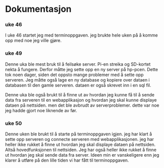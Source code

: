 # Dokumentasjon

### uke 46

I uke 46 startet jeg med terminoppgaven. jeg brukte hele uken på å komme opp med noe jeg ville gjøre. 


### uke 49

Denne uka ble mest bruk til å feilsøke server. Pi-en streika og SD-kortet nekta å fungere. Derfor måtte jeg sette opp en ny server på hp-pcen. Dette tok noen dager, siden det oppsto mange problemer med å sette opp serveren. Jeg måtte også lage en ny database og kopiere over dataen i databasen til den gamle serveren. dataen er også skrevet inn i en sql fil. 

Denne uka ble også brukt til å finne ut av hvordan jeg kunne få til å sende data fra serveren til en webapplikasjon og hvordan jeg skal kunne displaye dataen på nettsiden. men det ble avbrudt av serverproblemer. dette var noe jeg hadde gjort noe liknende av før. 

### uke 50
Denne uken ble brukt til å starte på terminoppgaven igjen. jeg har klart å sette opp serveren og connecte serveren med webapplikasjonen. jeg har heller ikke rukket å finne ut hvordan jeg skal displaye dataen på nettsiden. Altså hovedfunksjonen til nettsiden. Jeg har også heller ikke rukket å finne ut hvordan jeg skal sende data fra server. Ideen min er vanskeligere enn jeg klarer å utføre på den lille tiden vi har fått til terminoppgaven. 